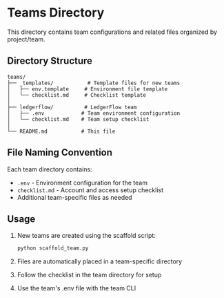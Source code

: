# Teams Directory

This directory contains team configurations and related files organized by project/team.

## Directory Structure

```
teams/
├── _templates/           # Template files for new teams
│   ├── env.template     # Environment file template
│   └── checklist.md     # Checklist template
│
├── ledgerflow/          # LedgerFlow team
│   ├── .env            # Team environment configuration
│   └── checklist.md    # Team setup checklist
│
└── README.md           # This file
```

## File Naming Convention

Each team directory contains:
- `.env` - Environment configuration for the team
- `checklist.md` - Account and access setup checklist
- Additional team-specific files as needed

## Usage

1. New teams are created using the scaffold script:
   ```bash
   python scaffold_team.py
   ```

2. Files are automatically placed in a team-specific directory
3. Follow the checklist in the team directory for setup
4. Use the team's .env file with the team CLI 
